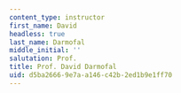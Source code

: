 ```yaml
---
content_type: instructor
first_name: David
headless: true
last_name: Darmofal
middle_initial: ''
salutation: Prof.
title: Prof. David Darmofal
uid: d5ba2666-9e7a-a146-c42b-2ed1b9e1ff70
---
```

